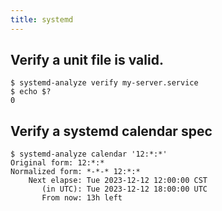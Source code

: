 ```yaml
---
title: systemd
---
```


## Verify a unit file is valid.

```
$ systemd-analyze verify my-server.service 
$ echo $?                                                            
0
```

## Verify a systemd calendar spec

```
$ systemd-analyze calendar '12:*:*'
Original form: 12:*:*
Normalized form: *-*-* 12:*:*
    Next elapse: Tue 2023-12-12 12:00:00 CST
       (in UTC): Tue 2023-12-12 18:00:00 UTC
       From now: 13h left
```
